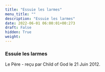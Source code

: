 ```yaml
---
title: "Essuie les larmes"
menu_title: ""
description: "Essuie les larmes"
date: 2022-06-01 06:00:01+00:273
draft: False
hidden: True
weight:
---
```

### Essuie les larmes

Le Père - reçu par Child of God le 21 Juin 2012.



